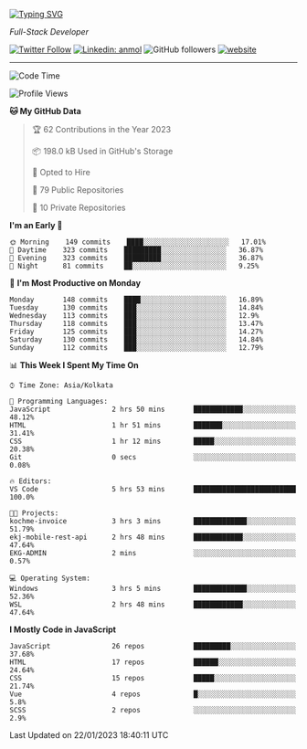[![Typing SVG](https://readme-typing-svg.herokuapp.com?lines=HI%2C+I'm+Tonal;I'm+a+Full+Stack+Developer)](https://git.io/typing-svg)

<p><em>Full-Stack Developer</em></p>

[![Twitter Follow](https://img.shields.io/twitter/follow/tonalmathew?style=flat)](https://twitter.com/intent/follow?screen_name=tonalmathew)
[![Linkedin: anmol](https://img.shields.io/badge/tonal-mathew?style=flat-square&logo=Linkedin&logoColor=white&link=https://www.linkedin.com/in/tonal-mathew/)](https://www.linkedin.com/in/tonal-mathew/)
![GitHub followers](https://img.shields.io/github/followers/tonalmathew?label=Follow&style=social)
[![website](https://img.shields.io/badge/Website-46a2f1.svg?&style=flat-square&logo=Google-Chrome&logoColor=white&link=http://tonalmathew.github.io/)](http://tonalmathew.github.io/)

---
<!--START_SECTION:waka-->
![Code Time](http://img.shields.io/badge/Code%20Time-896%20hrs%2058%20mins-blue)

![Profile Views](http://img.shields.io/badge/Profile%20Views-0-blue)

**🐱 My GitHub Data** 

> 🏆 62 Contributions in the Year 2023
 > 
> 📦 198.0 kB Used in GitHub's Storage 
 > 
> 💼 Opted to Hire
 > 
> 📜 79 Public Repositories 
 > 
> 🔑 10 Private Repositories  
 > 
**I'm an Early 🐤** 

```text
🌞 Morning    149 commits    ████░░░░░░░░░░░░░░░░░░░░░   17.01% 
🌆 Daytime    323 commits    █████████░░░░░░░░░░░░░░░░   36.87% 
🌃 Evening    323 commits    █████████░░░░░░░░░░░░░░░░   36.87% 
🌙 Night      81 commits     ██░░░░░░░░░░░░░░░░░░░░░░░   9.25%

```
📅 **I'm Most Productive on Monday** 

```text
Monday       148 commits    ████░░░░░░░░░░░░░░░░░░░░░   16.89% 
Tuesday      130 commits    ███░░░░░░░░░░░░░░░░░░░░░░   14.84% 
Wednesday    113 commits    ███░░░░░░░░░░░░░░░░░░░░░░   12.9% 
Thursday     118 commits    ███░░░░░░░░░░░░░░░░░░░░░░   13.47% 
Friday       125 commits    ███░░░░░░░░░░░░░░░░░░░░░░   14.27% 
Saturday     130 commits    ███░░░░░░░░░░░░░░░░░░░░░░   14.84% 
Sunday       112 commits    ███░░░░░░░░░░░░░░░░░░░░░░   12.79%

```


📊 **This Week I Spent My Time On** 

```text
⌚︎ Time Zone: Asia/Kolkata

💬 Programming Languages: 
JavaScript               2 hrs 50 mins       ████████████░░░░░░░░░░░░░   48.12% 
HTML                     1 hr 51 mins        ███████░░░░░░░░░░░░░░░░░░   31.41% 
CSS                      1 hr 12 mins        █████░░░░░░░░░░░░░░░░░░░░   20.38% 
Git                      0 secs              ░░░░░░░░░░░░░░░░░░░░░░░░░   0.08%

🔥 Editors: 
VS Code                  5 hrs 53 mins       █████████████████████████   100.0%

🐱‍💻 Projects: 
kochme-invoice           3 hrs 3 mins        █████████████░░░░░░░░░░░░   51.79% 
ekj-mobile-rest-api      2 hrs 48 mins       ████████████░░░░░░░░░░░░░   47.64% 
EKG-ADMIN                2 mins              ░░░░░░░░░░░░░░░░░░░░░░░░░   0.57%

💻 Operating System: 
Windows                  3 hrs 5 mins        █████████████░░░░░░░░░░░░   52.36% 
WSL                      2 hrs 48 mins       ████████████░░░░░░░░░░░░░   47.64%

```

**I Mostly Code in JavaScript** 

```text
JavaScript               26 repos            █████████░░░░░░░░░░░░░░░░   37.68% 
HTML                     17 repos            ██████░░░░░░░░░░░░░░░░░░░   24.64% 
CSS                      15 repos            █████░░░░░░░░░░░░░░░░░░░░   21.74% 
Vue                      4 repos             █░░░░░░░░░░░░░░░░░░░░░░░░   5.8% 
SCSS                     2 repos             ░░░░░░░░░░░░░░░░░░░░░░░░░   2.9%

```



 Last Updated on 22/01/2023 18:40:11 UTC
<!--END_SECTION:waka-->
